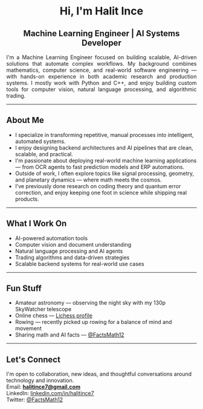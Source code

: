 <h1 align="center">Hi, I'm Halit Ince</h1>
<h2 align="center">Machine Learning Engineer | AI Systems Developer</h2>

<p align="justify">
I'm a Machine Learning Engineer focused on building scalable, AI-driven solutions that automate complex workflows. My background combines mathematics, computer science, and real-world software engineering — with hands-on experience in both academic research and production systems. I mostly work with Python and C++, and enjoy building custom tools for computer vision, natural language processing, and algorithmic trading.
</p>

---

## About Me

- I specialize in transforming repetitive, manual processes into intelligent, automated systems.
- I enjoy designing backend architectures and AI pipelines that are clean, scalable, and practical.
- I'm passionate about deploying real-world machine learning applications — from OCR agents to fast prediction models and ERP automations.
- Outside of work, I often explore topics like signal processing, geometry, and planetary dynamics — where math meets the cosmos.
- I’ve previously done research on coding theory and quantum error correction, and enjoy keeping one foot in science while shipping real products.

---

## What I Work On

- AI-powered automation tools  
- Computer vision and document understanding  
- Natural language processing and AI agents  
- Trading algorithms and data-driven strategies  
- Scalable backend systems for real-world use cases  

---

## Fun Stuff

- Amateur astronomy — observing the night sky with my 130p SkyWatcher telescope  
- Online chess — [Lichess profile](https://lichess.org/@/mathatin90)  
- Rowing — recently picked up rowing for a balance of mind and movement  
- Sharing math and AI facts — [@FactsMath12](https://x.com/FactsMath12)

---

## Let's Connect

I'm open to collaboration, new ideas, and thoughtful conversations around technology and innovation.  
Email: **halitince7@gmail.com**  
LinkedIn: [linkedin.com/in/halitince7](https://www.linkedin.com/in/halitince7/)  
Twitter: [@FactsMath12](https://x.com/FactsMath12)

<!---
halitince7/halitince7 is a ✨ special ✨ repository because its `README.md` (this file) appears on your GitHub profile.
You can click the Preview link to take a look at your changes.
--->
